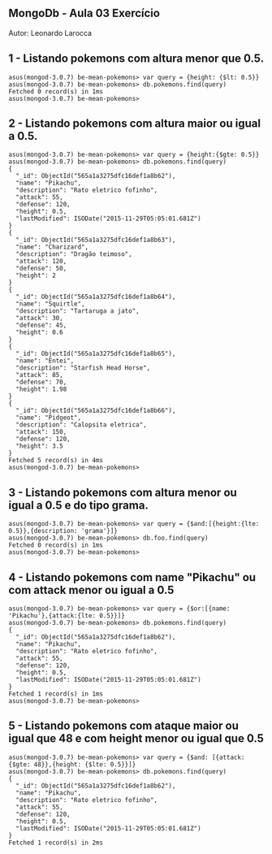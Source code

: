 ## MongoDb - Aula 03 Exercício
Autor: Leonardo Larocca

## 1 - Listando pokemons com altura menor que 0.5.
```
asus(mongod-3.0.7) be-mean-pokemons> var query = {height: {$lt: 0.5}}
asus(mongod-3.0.7) be-mean-pokemons> db.pokemons.find(query)
Fetched 0 record(s) in 1ms
asus(mongod-3.0.7) be-mean-pokemons> 
```

## 2 - Listando pokemons com altura maior ou igual a 0.5.
```
asus(mongod-3.0.7) be-mean-pokemons> var query = {height:{$gte: 0.5}}
asus(mongod-3.0.7) be-mean-pokemons> db.pokemons.find(query)
{
  "_id": ObjectId("565a1a3275dfc16def1a8b62"),
  "name": "Pikachu",
  "description": "Rato eletrico fofinho",
  "attack": 55,
  "defense": 120,
  "height": 0.5,
  "lastModified": ISODate("2015-11-29T05:05:01.681Z")
}
{
  "_id": ObjectId("565a1a3275dfc16def1a8b63"),
  "name": "Charizard",
  "description": "Dragão teimoso",
  "attack": 120,
  "defense": 50,
  "height": 2
}
{
  "_id": ObjectId("565a1a3275dfc16def1a8b64"),
  "name": "Squirtle",
  "description": "Tartaruga a jato",
  "attack": 30,
  "defense": 45,
  "height": 0.6
}
{
  "_id": ObjectId("565a1a3275dfc16def1a8b65"),
  "name": "Entei",
  "description": "Starfish Head Horse",
  "attack": 85,
  "defense": 70,
  "height": 1.98
}
{
  "_id": ObjectId("565a1a3275dfc16def1a8b66"),
  "name": "Pidgeot",
  "description": "Calopsita eletrica",
  "attack": 150,
  "defense": 120,
  "height": 3.5
}
Fetched 5 record(s) in 4ms
asus(mongod-3.0.7) be-mean-pokemons> 

```

## 3 - Listando pokemons com altura menor ou igual a 0.5 e do tipo grama. 
```
asus(mongod-3.0.7) be-mean-pokemons> var query = {$and:[{height:{lte: 0.5}},{description: 'grama'}]}
asus(mongod-3.0.7) be-mean-pokemons> db.foo.find(query)
Fetched 0 record(s) in 1ms
asus(mongod-3.0.7) be-mean-pokemons> 

```

## 4 - Listando pokemons com name "Pikachu" ou com attack menor ou igual a 0.5
```
asus(mongod-3.0.7) be-mean-pokemons> var query = {$or:[{name: 'Pikachu'},{attack:{lte: 0.5}}]}
asus(mongod-3.0.7) be-mean-pokemons> db.pokemons.find(query)
{
  "_id": ObjectId("565a1a3275dfc16def1a8b62"),
  "name": "Pikachu",
  "description": "Rato eletrico fofinho",
  "attack": 55,
  "defense": 120,
  "height": 0.5,
  "lastModified": ISODate("2015-11-29T05:05:01.681Z")
}
Fetched 1 record(s) in 1ms
asus(mongod-3.0.7) be-mean-pokemons> 

```

## 5 - Listando pokemons com ataque maior ou igual que 48 e com height menor ou igual que 0.5
```
asus(mongod-3.0.7) be-mean-pokemons> var query = {$and: [{attack: {$gte: 48}},{height: {$lte: 0.5}}]}
asus(mongod-3.0.7) be-mean-pokemons> db.pokemons.find(query)
{
  "_id": ObjectId("565a1a3275dfc16def1a8b62"),
  "name": "Pikachu",
  "description": "Rato eletrico fofinho",
  "attack": 55,
  "defense": 120,
  "height": 0.5,
  "lastModified": ISODate("2015-11-29T05:05:01.681Z")
}
Fetched 1 record(s) in 2ms

```

